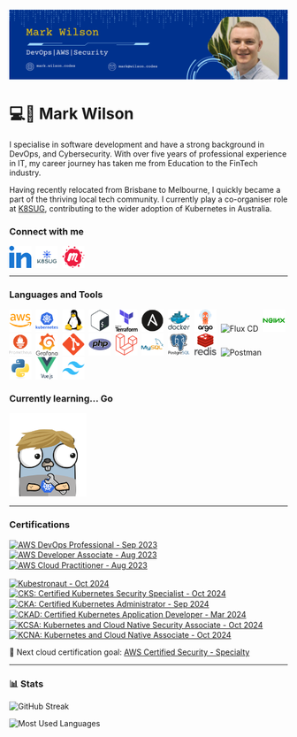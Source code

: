 <!-- ![MasterHead](assets/images/lazycat_code-01_4x.png) -->
![MasterHead](assets/images/github-banner.png)

# 💻🦜 Mark Wilson

I specialise in software development and have a strong background in DevOps, and Cybersecurity. With over five years of professional experience in IT, my career journey has taken me from Education to the FinTech industry.

Having recently relocated from Brisbane to Melbourne, I quickly became a part of the thriving local tech community. I currently play a co-organiser role at [K8SUG](https://au.linkedin.com/company/k8sug), contributing to the wider adoption of Kubernetes in Australia.

### Connect with me

<a href="https://linkedin.com/in/m2w" target="_blank"><img align="center" src="assets/images/linked-in-alt.svg" alt="m2w LinkedIn" height="40" width="40" /></a>&nbsp;
<a href="https://au.linkedin.com/company/k8sug" target="_blank"><img align="center" src="assets/images/k8sug_logo.jpg" alt="K8SUG logo" height="40" width="40" /></a>&nbsp;
<a href="https://meetup.com/members/313056740" target="_blank"><img align="center" src="assets/images/Meetup_Logo.png" alt="Meetup logo" height="40" width="40" /></a>&nbsp;

---

### Languages and Tools
<div>
  <img title="AWS" alt="AWS" width="40" height="40" src="https://raw.githubusercontent.com/devicons/devicon/master/icons/amazonwebservices/amazonwebservices-plain-wordmark.svg" />&nbsp;
  <img title="Kubernetes" alt="Kubernetes" width="40" height="40" src="https://raw.githubusercontent.com/devicons/devicon/master/icons/kubernetes/kubernetes-plain-wordmark.svg" />&nbsp;
  <img title="Linux" alt="Linux" width="40" height="40" src="https://raw.githubusercontent.com/devicons/devicon/master/icons/linux/linux-original.svg" />&nbsp;
  <img title="Bash" alt="Bash" width="40" height="40" src="https://raw.githubusercontent.com/devicons/devicon/master/icons/bash/bash-original.svg" />&nbsp;
  <img title="Terraform" alt="Terraform" width="40" height="40" src="https://raw.githubusercontent.com/devicons/devicon/master/icons/terraform/terraform-original-wordmark.svg" />&nbsp;
  <img title="Ansible" alt="Ansible" width="40" height="40" src="https://raw.githubusercontent.com/devicons/devicon/master/icons/ansible/ansible-original.svg" />&nbsp;
  <img title="Docker" alt="Docker" width="40" height="40" src="https://raw.githubusercontent.com/devicons/devicon/master/icons/docker/docker-original-wordmark.svg" />&nbsp;
  <img title="Argo CD" alt="Argo CD" width="40" height="40" src="https://raw.githubusercontent.com/devicons/devicon/master/icons/argocd/argocd-original-wordmark.svg" />&nbsp;
  <img title="Flux CD" alt="Flux CD" width="40" height="40" src="https://avatars.githubusercontent.com/u/52158677?s=280&v=4" />&nbsp;
  <img title="Nginx" alt="Nginx" width="40" height="40" src="https://raw.githubusercontent.com/devicons/devicon/master/icons/nginx/nginx-original.svg" />&nbsp;
  <img title="Prometheus" alt="Prometheus" width="40" height="40" src="https://raw.githubusercontent.com/devicons/devicon/master/icons/prometheus/prometheus-original-wordmark.svg" />&nbsp;
  <img title="Grafana" alt="Grafana" width="40" height="40" src="https://raw.githubusercontent.com/devicons/devicon/master/icons/grafana/grafana-original-wordmark.svg" />&nbsp;
  <img title="Git" alt="Git" width="40" height="40" src="https://raw.githubusercontent.com/devicons/devicon/master/icons/git/git-original.svg" />&nbsp;
  <img title="PHP" alt="PHP" width="40" height="40" src="https://raw.githubusercontent.com/devicons/devicon/master/icons/php/php-original.svg" />&nbsp;
  <img title="Laravel" alt="Laravel" width="40" height="40" src="https://raw.githubusercontent.com/devicons/devicon/master/icons/laravel/laravel-original.svg" />&nbsp;
  <img title="MySQL" alt="MySQL" width="40" height="40" src="https://raw.githubusercontent.com/devicons/devicon/master/icons/mysql/mysql-original-wordmark.svg" />&nbsp;
  <img title="Postgres" alt="Postgres" width="40" height="40" src="https://raw.githubusercontent.com/devicons/devicon/master/icons/postgresql/postgresql-original-wordmark.svg" />&nbsp;
  <img title="Redis" alt="Redis" width="40" height="40" src="https://raw.githubusercontent.com/devicons/devicon/master/icons/redis/redis-original-wordmark.svg" />&nbsp;
  <img title="Postman" alt="Postman" width="40" height="40" src="https://www.vectorlogo.zone/logos/getpostman/getpostman-icon.svg" />&nbsp;
  <img title="Python" alt="Python" width="40" height="40" src="https://raw.githubusercontent.com/devicons/devicon/master/icons/python/python-original.svg" />&nbsp;
  <img title="Vue" alt="Vue" width="40" height="40" src="https://raw.githubusercontent.com/devicons/devicon/master/icons/vuejs/vuejs-original-wordmark.svg" />&nbsp;
  <img title="Tailwind" alt="Tailwind" width="40" height="40" src="https://raw.githubusercontent.com/devicons/devicon/master/icons/tailwindcss/tailwindcss-original.svg" />&nbsp;
</div>

### Currently learning... Go

<img src="assets/images/go-pher.png" title="My Gopher" alt="My Gopher" height="150"/> 

---

### Certifications

<a href="https://www.credly.com/badges/96b66608-7526-45a1-b67b-2461f53dba8c/" target="_blank"><img align="center" src="https://images.credly.com/size/150x150/images/bd31ef42-d460-493e-8503-39592aaf0458/image.png" alt="AWS DevOps Professional - Sep 2023" title="AWS DevOps Professional - Sep 2023" width="150" height="150" /></a>&nbsp;
<a href="https://www.credly.com/badges/c89f5532-0e59-4b03-982c-0350c84ca7a8/" target="_blank"><img align="center" src="https://images.credly.com/size/150x150/images/b9feab85-1a43-4f6c-99a5-631b88d5461b/image.png" alt="AWS Developer Associate - Aug 2023" title="AWS Developer Associate - Aug 2023" width="150" height="150" /></a>&nbsp;
<a href="https://www.credly.com/badges/fda02c9f-d7c7-41ba-ac1d-7a86fd94aa78/" target="_blank"><img align="center" src="https://images.credly.com/size/150x150/images/00634f82-b07f-4bbd-a6bb-53de397fc3a6/image.png" alt="AWS Cloud Practitioner - Aug 2023" title="AWS Cloud Practitioner - Aug 2023" width="150" height="150" /></a>&nbsp;

<a href="https://www.credly.com/badges/8175f67d-920a-4a3a-a2b4-83718c5708f8" target="_blank"><img align="center" src="https://images.credly.com/size/680x680/images/cd6c6449-6814-4613-a2d3-13cf4ac5be4f/image.png" alt="Kubestronaut - Oct 2024" title="Kubestronaut - Oct 2024" width="150" height="150" /></a>&nbsp;
<a href="https://www.credly.com/badges/e44cac0d-6f9d-48ed-8883-0f0ae472bf58" target="_blank"><img align="center" src="https://images.credly.com/images/9945dfcb-1cca-4529-85e6-db1be3782210/kubernetes-security-specialist-logo2.png" alt="CKS: Certified Kubernetes Security Specialist - Oct 2024" title="CKS: Certified Kubernetes Security Specialist - Oct 2024" width="150" height="150" /></a>&nbsp;
<a href="https://www.credly.com/badges/9a45c816-f494-417f-9c79-67d999a3d97c" target="_blank"><img align="center" src="https://images.credly.com/images/8b8ed108-e77d-4396-ac59-2504583b9d54/cka_from_cncfsite__281_29.png" alt="CKA: Certified Kubernetes Administrator - Sep 2024" title="CKA: Certified Kubernetes Administrator - Sep 2024" width="150" height="150" /></a>&nbsp;
<a href="https://www.credly.com/badges/dab02ec3-0371-4447-9b7f-cf7d742c000a/" target="_blank"><img align="center" src="https://images.credly.com/size/680x680/images/cc8adc83-1dc6-4d57-8e20-22171247e052/blob" alt="CKAD: Certified Kubernetes Application Developer - Mar 2024" title="CKAD: Certified Kubernetes Application Developer - Mar 2024" width="150" height="150" /></a>&nbsp;
<a href="https://www.credly.com/badges/6ed69cb8-b03b-4002-8171-565030751f40" target="_blank"><img align="center" src="https://images.credly.com/size/680x680/images/67dd8a95-8876-4051-9cb9-3d97c204f85a/image.png" alt="KCSA: Kubernetes and Cloud Native Security Associate - Oct 2024" title="KCSA: Kubernetes and Cloud Native Security Associate - Oct 2024" width="150" height="150" /></a>&nbsp;
<a href="https://www.credly.com/badges/1eeff3ec-9151-4ad7-86f5-b8d2dc19cf22" target="_blank"><img align="center" src="https://images.credly.com/size/680x680/images/f28f1d88-428a-47f6-95b5-7da1dd6c1000/KCNA_badge.png" alt="KCNA: Kubernetes and Cloud Native Associate - Oct 2024" title="KCNA: Kubernetes and Cloud Native Associate - Oct 2024" width="150" height="150" /></a>&nbsp;


🎯 Next cloud certification goal: [AWS Certified Security - Specialty](https://aws.amazon.com/certification/certified-security-specialty/)

---

### 📊 Stats

![GitHub Streak](https://github-readme-streak-stats.herokuapp.com/?user=markwcodes)

![Most Used Languages](https://github-readme-stats.vercel.app/api/top-langs?username=markwcodes&show_icons=true&locale=en&layout=compact)


